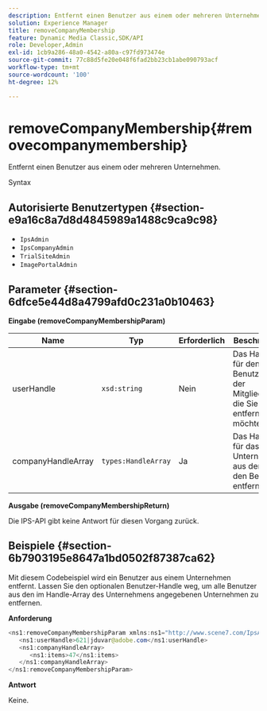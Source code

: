 ```yaml
---
description: Entfernt einen Benutzer aus einem oder mehreren Unternehmen.
solution: Experience Manager
title: removeCompanyMembership
feature: Dynamic Media Classic,SDK/API
role: Developer,Admin
exl-id: 1cb9a286-48a0-4542-a80a-c97fd973474e
source-git-commit: 77c88d5fe20e048f6fad2bb23cb1abe090793acf
workflow-type: tm+mt
source-wordcount: '100'
ht-degree: 12%

---
```


# removeCompanyMembership{#removecompanymembership}

Entfernt einen Benutzer aus einem oder mehreren Unternehmen.

Syntax

## Autorisierte Benutzertypen {#section-e9a16c8a7d8d4845989a1488c9ca9c98}

* `IpsAdmin`
* `IpsCompanyAdmin`
* `TrialSiteAdmin`
* `ImagePortalAdmin`

## Parameter {#section-6dfce5e44d8a4799afd0c231a0b10463}

**Eingabe (removeCompanyMembershipParam)**

| Name | Typ | Erforderlich | Beschreibung |
|---|---|---|---|
| userHandle | `xsd:string` | Nein | Das Handle für den Benutzer mit der Mitgliedschaft, die Sie entfernen möchten. |
| companyHandleArray | `types:HandleArray` | Ja | Das Handle für das Unternehmen, aus dem Sie den Benutzer entfernen. |

**Ausgabe (removeCompanyMembershipReturn)**

Die IPS-API gibt keine Antwort für diesen Vorgang zurück.

## Beispiele {#section-6b7903195e8647a1bd0502f87387ca62}

Mit diesem Codebeispiel wird ein Benutzer aus einem Unternehmen entfernt. Lassen Sie den optionalen Benutzer-Handle weg, um alle Benutzer aus den im Handle-Array des Unternehmens angegebenen Unternehmen zu entfernen.

**Anforderung**

```java
<ns1:removeCompanyMembershipParam xmlns:ns1="http://www.scene7.com/IpsApi/xsd">
   <ns1:userHandle>621|jduvar@adobe.com</ns1:userHandle>
   <ns1:companyHandleArray>
      <ns1:items>47</ns1:items>
   </ns1:companyHandleArray>
</ns1:removeCompanyMembershipParam>
```

**Antwort**

Keine.

